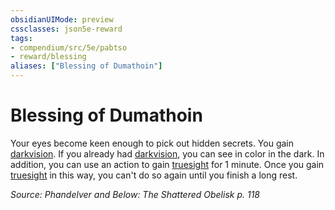 ```yaml
---
obsidianUIMode: preview
cssclasses: json5e-reward
tags:
- compendium/src/5e/pabtso
- reward/blessing
aliases: ["Blessing of Dumathoin"]
---
```

# Blessing of Dumathoin

Your eyes become keen enough to pick out hidden secrets. You gain [darkvision](Mechanics/Rules/senses.md#Darkvision). If you already had [darkvision](Mechanics/Rules/senses.md#Darkvision), you can see in color in the dark. In addition, you can use an action to gain [truesight](Mechanics/Rules/senses.md#Truesight) for 1 minute. Once you gain [truesight](Mechanics/Rules/senses.md#Truesight) in this way, you can't do so again until you finish a long rest.

*Source: Phandelver and Below: The Shattered Obelisk p. 118*